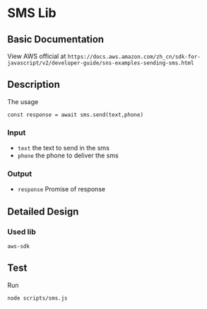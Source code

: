 # SMS Lib

## Basic Documentation

View AWS official at `https://docs.aws.amazon.com/zh_cn/sdk-for-javascript/v2/developer-guide/sns-examples-sending-sms.html`

## Description

The usage

```
const response = await sms.send(text,phone)
```

### Input

- `text` the text to send in the sms
- `phone` the phone to deliver the sms

### Output

- `response` Promise of response

## Detailed Design

### Used lib

`aws-sdk`

## Test

Run

```
node scripts/sms.js
```
